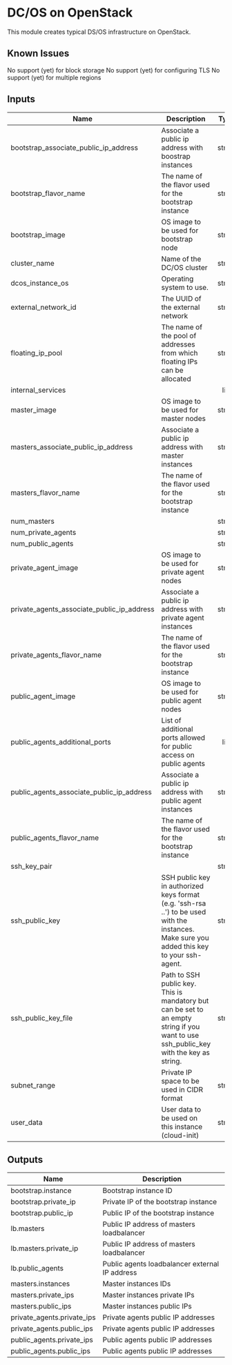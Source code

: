 DC/OS on OpenStack
==================
This module creates typical DS/OS infrastructure on OpenStack.

Known Issues
------------

No support (yet) for block storage
No support (yet) for configuring TLS
No support (yet) for multiple regions

## Inputs

| Name | Description | Type | Default | Required |
|------|-------------|:----:|:-----:|:-----:|
| bootstrap\_associate\_public\_ip\_address | Associate a public ip address with boostrap instances | string | `"true"` | no |
| bootstrap\_flavor\_name | The name of the flavor used for the bootstrap instance | string | `""` | no |
| bootstrap\_image | OS image to be used for bootstrap node | string | n/a | yes |
| cluster\_name | Name of the DC/OS cluster | string | n/a | yes |
| dcos\_instance\_os | Operating system to use. | string | `"CentOS 7.6-docker"` | no |
| external\_network\_id | The UUID of the external network | string | n/a | yes |
| floating\_ip\_pool | The name of the pool of addresses from which floating IPs can be allocated | string | n/a | yes |
| internal\_services |  | list | `<list>` | no |
| master\_image | OS image to be used for master nodes | string | n/a | yes |
| masters\_associate\_public\_ip\_address | Associate a public ip address with master instances | string | `"false"` | no |
| masters\_flavor\_name | The name of the flavor used for the bootstrap instance | string | `""` | no |
| num\_masters |  | string | `""` | no |
| num\_private\_agents |  | string | `""` | no |
| num\_public\_agents |  | string | `""` | no |
| private\_agent\_image | OS image to be used for private agent nodes | string | n/a | yes |
| private\_agents\_associate\_public\_ip\_address | Associate a public ip address with private agent instances | string | `"false"` | no |
| private\_agents\_flavor\_name | The name of the flavor used for the bootstrap instance | string | `""` | no |
| public\_agent\_image | OS image to be used for public agent nodes | string | n/a | yes |
| public\_agents\_additional\_ports | List of additional ports allowed for public access on public agents | list | `<list>` | no |
| public\_agents\_associate\_public\_ip\_address | Associate a public ip address with public agent instances | string | `"true"` | no |
| public\_agents\_flavor\_name | The name of the flavor used for the bootstrap instance | string | `""` | no |
| ssh\_key\_pair |  | string | `"deadline"` | no |
| ssh\_public\_key | SSH public key in authorized keys format (e.g. 'ssh-rsa ..') to be used with the instances. Make sure you added this key to your ssh-agent. | string | `""` | no |
| ssh\_public\_key\_file | Path to SSH public key. This is mandatory but can be set to an empty string if you want to use ssh_public_key with the key as string. | string | n/a | yes |
| subnet\_range | Private IP space to be used in CIDR format | string | `"172.16.0.0/16"` | no |
| user\_data | User data to be used on this instance (cloud-init) | string | `""` | no |

## Outputs

| Name | Description |
|------|-------------|
| bootstrap.instance | Bootstrap instance ID |
| bootstrap.private\_ip | Private IP of the bootstrap instance |
| bootstrap.public\_ip | Public IP of the bootstrap instance |
| lb.masters | Public IP address of masters loadbalancer |
| lb.masters.private\_ip | Public IP address of masters loadbalancer |
| lb.public\_agents | Public agents loadbalancer external IP address |
| masters.instances | Master instances IDs |
| masters.private\_ips | Master instances private IPs |
| masters.public\_ips | Master instances public IPs |
| private\_agents.private\_ips | Private agents public IP addresses |
| private\_agents.public\_ips | Private agents public IP addresses |
| public\_agents.private\_ips | Public agents public IP addresses |
| public\_agents.public\_ips | Public agents public IP addresses |

